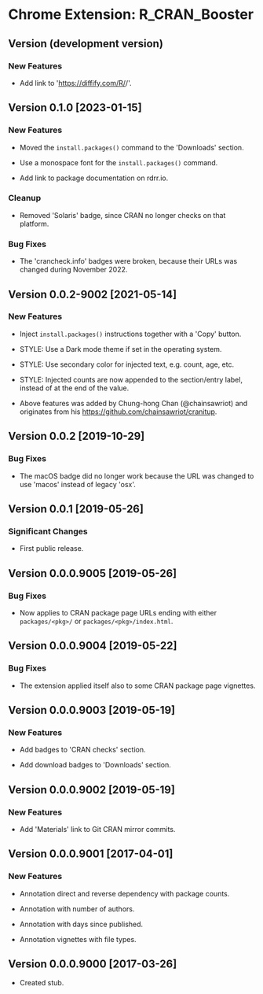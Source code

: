 # Chrome Extension: R_CRAN_Booster

## Version (development version)

### New Features

 * Add link to 'https://diffify.com/R/<pkg>/'.
 

## Version 0.1.0 [2023-01-15]

### New Features

 * Moved the `install.packages()` command to the 'Downloads' section.

 * Use a monospace font for the `install.packages()` command.

 * Add link to package documentation on rdrr.io.

### Cleanup

 * Removed 'Solaris' badge, since CRAN no longer checks on that
   platform.

### Bug Fixes

 * The 'crancheck.info' badges were broken, because their URLs was
   changed during November 2022.


## Version 0.0.2-9002 [2021-05-14]

### New Features

 * Inject `install.packages()` instructions together with a 'Copy'
   button.

 * STYLE: Use a Dark mode theme if set in the operating system.

 * STYLE: Use secondary color for injected text, e.g. count, age, etc.

 * STYLE: Injected counts are now appended to the section/entry label,
   instead of at the end of the value.
 
 * Above features was added by Chung-hong Chan (@chainsawriot) and
   originates from his https://github.com/chainsawriot/cranitup.
 

## Version 0.0.2 [2019-10-29]

### Bug Fixes

 * The macOS badge did no longer work because the URL was changed to
   use 'macos' instead of legacy 'osx'.


## Version 0.0.1 [2019-05-26]

### Significant Changes

 * First public release.
 

## Version 0.0.0.9005 [2019-05-26]

### Bug Fixes

 * Now applies to CRAN package page URLs ending with either
   `packages/<pkg>/` or `packages/<pkg>/index.html`.


## Version 0.0.0.9004 [2019-05-22]

### Bug Fixes

 * The extension applied itself also to some CRAN package page
   vignettes.
 

## Version 0.0.0.9003 [2019-05-19]

### New Features

 * Add badges to 'CRAN checks' section.
 
 * Add download badges to 'Downloads' section.
 

## Version 0.0.0.9002 [2019-05-19]

### New Features

 * Add 'Materials' link to Git CRAN mirror commits.


## Version 0.0.0.9001 [2017-04-01]

### New Features

 * Annotation direct and reverse dependency with package counts.
 
 * Annotation with number of authors.
 
 * Annotation with days since published.
 
 * Annotation vignettes with file types.


## Version 0.0.0.9000 [2017-03-26]

 * Created stub.
